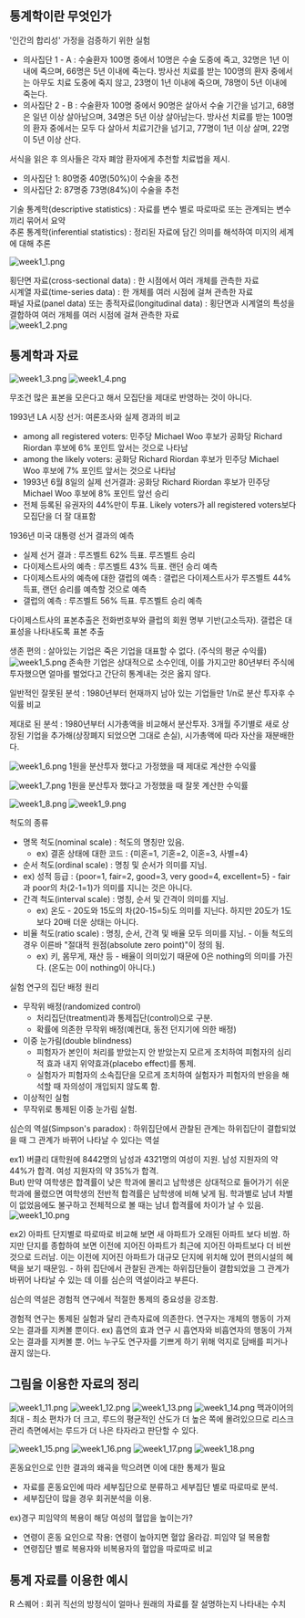## 통계학이란 무엇인가

'인간의 합리성' 가정을 검증하기 위한 실험
- 의사집단 1 - A : 수술환자 100명 중에서 10명은 수술 도중에 죽고, 32명은 1년 이내에 죽으며, 66명은 5년 이내에 죽는다. 방사선 치료를 받는 100명의 환자 중에서는 아무도 치료 도중에 죽지 않고, 23명이 1년 이내에 죽으며, 78명이 5년 이내에 죽는다.
- 의사집단 2 - B : 수술환자 100명 중에서 90명은 살아서 수술 기간을 넘기고, 68명은 일년 이상 살아남으며, 34명은 5년 이상 살아남는다. 방사선 치료를 받는 100명의 환자 중에서는 모두 다 살아서 치료기간을 넘기고, 77명이 1년 이상 살며, 22명이 5년 이상 산다.

서식을 읽은 후 의사들은 각자 폐암 환자에게 추천할 치료법을 제시.
- 의사집단 1: 80명중 40명(50%)이 수술을 추천
- 의사집단 2: 87명중 73명(84%)이 수술을 추천

기술 통계학(descriptive statistics) : 자료를 변수 별로 따로따로 또는 관계되는 변수끼리 묶어서 요약    
추론 통계학(inferential statistics) : 정리된 자료에 담긴 의미를 해석하여 미지의 세계에 대해 추론

![week1_1.png](images/week1_1.png)

횡단면 자료(cross-sectional data) : 한 시점에서 여러 개체를 관측한 자료    
시계열 자료(time-series data) : 한 개체를 여러 시점에 걸쳐 관측한 자료    
패널 자료(panel data) 또는 종적자료(longitudinal data) : 횡단면과 시계열의 특성을 결합하여 여러 개체를 여러 시점에 걸쳐 관측한 자료    
![week1_2.png](images/week1_2.png)

## 통계학과 자료
![week1_3.png](images/week1_3.png)
![week1_4.png](images/week1_4.png)

무조건 많은 표본을 모은다고 해서 모집단을 제대로 반영하는 것이 아니다.

1993년 LA 시장 선거: 여론조사와 실제 경과의 비교
- among all registered voters: 민주당 Michael Woo 후보가 공화당 Richard Riordan 후보에 6% 포인트 앞서는 것으로 나타남
- among the likely voters: 공화당 Richard Riordan 후보가 민주당 Michael Woo 후보에 7% 포인트 앞서는 것으로 나타남
- 1993년 6월 8일의 실제 선거결과: 공화당 Richard Riordan 후보가 민주당 Michael Woo 후보에 8% 포인트 앞선 승리
- 전체 등록된 유권자의 44%만이 투표. Likely voters가 all registered voters보다 모집단을 더 잘 대표함

1936년 미국 대통령 선거 결과의 예측
- 실제 선거 결과 : 루즈벨트 62% 득표. 루즈벨트 승리
- 다이제스트사의 예측 : 루즈벨트 43% 득표. 랜던 승리 예측
- 다이제스트사의 예측에 대한 갤럽의 예측 : 갤럽은 다이제스트사가 루즈벨트 44% 득표, 랜던 승리를 예측할 것으로 예측
- 갤럽의 예측 : 루즈벨트 56% 득표. 루즈벨트 승리 예측

다이제스트사의 표본추출은 전화번호부와 클럽의 회원 명부 기반(고소득자). 갤럽은 대표성을 나타내도록 표본 추출

생존 편의 : 살아있는 기업은 죽은 기업을 대표할 수 없다. (주식의 평균 수익률)
![week1_5.png](images/week1_5.png)
존속한 기업은 상대적으로 소수인데, 이를 가지고만 80년부터 주식에 투자했으면 얼마를 벌었다고 간단히 통계내는 것은 옳지 않다.

일반적인 잘못된 분석 : 1980년부터 현재까지 남아 있는 기업들만 1/n로 분산 투자후 수익률 비교

제대로 된 분석 : 1980년부터 시가총액을 비교해서 분산투자. 3개월 주기별로 새로 상장된 기업을 추가해(상장폐지 되었으면 그대로 손실), 시가총액에 따라 자산을 재분배한다.

![week1_6.png](images/week1_6.png)
1원을 분산투자 했다고 가정했을 때 제대로 계산한 수익률

![week1_7.png](images/week1_7.png)
1원을 분산투자 했다고 가정했을 때 잘못 계산한 수익률

![week1_8.png](images/week1_8.png)
![week1_9.png](images/week1_9.png)

척도의 종류
- 명목 척도(nominal scale) : 척도의 명칭만 있음.
  - ex) 결혼 상태에 대한 코드 : {미혼=1, 기혼=2, 이혼=3, 사별=4}
- 순서 척도(ordinal scale) : 명칭 및 순서가 의미를 지님.
 - ex) 성적 등급 : {poor=1, fair=2, good=3, very good=4, excellent=5} - fair과 poor의 차(2-1=1)가 의미를 지니는 것은 아니다.
- 간격 척도(interval scale) : 명칭, 순서 및 간격이 의미를 지님.
  - ex) 온도 - 20도와 15도의 차(20-15=5)도 의미를 지닌다. 하지만 20도가 1도보다 20배 더운 상태는 아니다.
- 비율 척도(ratio scale) : 명칭, 순서, 간격 및 배율 모두 의미를 지님. - 이들 척도의 경우 이른바 "절대적 원점(absolute zero point)"이 정의 됨.
  - ex) 키, 몸무게, 재산 등 - 배율이 의미있기 때문에 0은 nothing의 의미를 가진다. (온도는 0이 nothing이 아니다.)

실험 연구의 집단 배정 원리
- 무작위 배정(randomized control)
  - 처리집단(treatment)과 통제집단(control)으로 구분.
  - 확률에 의존한 무작위 배정(예컨대, 동전 던지기에 의한 배정)
- 이중 눈가림(double blindness)
  - 피험자가 본인이 처리를 받았는지 안 받았는지 모르게 조치하여 피험자의 심리적 효과 내지 위약효과(placebo effect)를 통제.
  - 실험자가 피험자의 소속집단을 모르게 조치하여 실험자가 피험자의 반응을 해석할 때 자의성이 개입되지 않도록 함.
- 이상적인 실험
 - 무작위로 통제된 이중 눈가림 실험.

심슨의 역설(Simpson's paradox) : 하위집단에서 관찰된 관계는 하위집단이 결합되었을 때 그 관계가 바뀌어 나타날 수 있다는 역설     

ex1) 버클리 대학원에 8442명의 남성과 4321명의 여성이 지원. 남성 지원자의 약 44%가 합격. 여성 지원자의 약 35%가 합격.    
But) 만약 여학생은 합격률이 낮은 학과에 몰리고 남학생은 상대적으로 들어가기 쉬운 학과에 몰렸으면 여학생의 전반적 합격률은 남학생에 비해 낮게 됨. 학과별로 남녀 차별이 없었음에도 불구하고 전체적으로 볼 때는 남녀 합격률에 차이가 날 수 있음.
![week1_10.png](images/week1_10.png)

ex2) 아파트 단지별로 따로따로 비교해 보면 새 아파트가 오래된 아파트 보다 비쌈. 하지만 단지를 종합하여 보면 이전에 지어진 아파트가 최근에 지어진 아파트보다 더 비싼 것으로 드러남. 이는 이전에 지어진 아파트가 대규모 단지에 위치해 있어 편의시설의 혜택을 보기 때문임. - 하위 집단에서 관찰된 관계는 하위집단들이 결합되었을 그 관계가 바뀌어 나타날 수 있는 데 이를 심슨의 역설이라고 부른다.

심슨의 역설은 경험적 연구에서 적절한 통제의 중요성을 강조함.

경험적 연구는 통제된 실험과 달리 관측자료에 의존한다. 연구자는 개체의 행동이 가져오는 결과를 지켜볼 뿐이다. ex) 흡연의 효과 연구 시 흡연자와 비흡연자의 행동이 가져오는 결과를 지켜볼 뿐. 어느 누구도 연구자를 기쁘게 하기 위해 억지로 담배를 피거나 끊지 않는다.

## 그림을 이용한 자료의 정리

![week1_11.png](images/week1_11.png)
![week1_12.png](images/week1_12.png)
![week1_13.png](images/week1_13.png)
![week1_14.png](images/week1_14.png)
맥과이어의 최대 - 최소 편차가 더 크고, 루드의 평균적인 산도가 더 높은 쪽에 몰려있으므로 리스크 관리 측면에서는 루드가 더 나은 타자라고 판단할 수 있다.

![week1_15.png](images/week1_15.png)
![week1_16.png](images/week1_16.png)
![week1_17.png](images/week1_17.png)
![week1_18.png](images/week1_18.png)

혼동요인으로 인한 결과의 왜곡을 막으려면 이에 대한 통제가 필요
- 자료를 혼동요인에 따라 세부집단으로 분류하고 세부집단 별로 따로따로 분석.
- 세부집단이 많을 경우 회귀분석을 이용.

ex)경구 피임약의 복용이 해당 여성의 혈압을 높이는가?
- 연령이 혼동 요인으로 작용: 연령이 높아지면 혈압 올라감. 피임약 덜 복용함
- 연령집단 별로 복용자와 비복용자의 혈압을 따로따로 비교

## 통계 자료를 이용한 예시

R 스퀘어 : 회귀 직선의 방정식이 얼마나 원래의 자료를 잘 설명하는지 나타내는 수치
